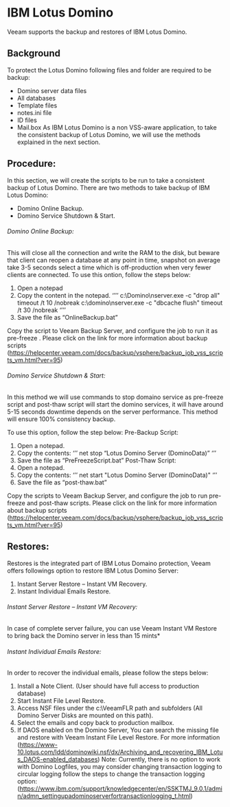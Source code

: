 # IBM Lotus Domino
Veeam supports the backup and restores of IBM Lotus Domino.
## Background
To protect the Lotus Domino following files and folder are required to be backup:
-	Domino server data files
-	All databases
-	Template files
-	notes.ini file
-	ID files
-	Mail.box
As IBM Lotus Domino is a non VSS-aware application, to take the consistent backup of Lotus Domino, we will use the methods explained in the next section.

## Procedure: 
In this section, we will create the scripts to be run to take a consistent backup of Lotus Domino.
There are two methods to take backup of IBM Lotus Domino:
-	Domino Online Backup.
-	Domino Service Shutdown & Start.
###### Domino Online Backup:
This will close all the connection and write the RAM to the disk, but beware that client can reopen a database at any point in time, snapshot on average take 3-5 seconds select a time which is off-production when very fewer clients are connected.
To use this ontion, follow the steps below:
1.	Open a notepad
2.	Copy the content in the notepad.
‘’’’
c:\Domino\nserver.exe -c "drop all"
timeout /t 10 /nobreak
c:\domino\nserver.exe -c "dbcache flush"
timeout /t 30 /nobreak
‘’’’
3.	Save the file as “OnlineBackup.bat”

Copy the script to Veeam Backup Server, and configure the job to run it as pre-freeze . Please click on the link for more information about backup scripts (https://helpcenter.veeam.com/docs/backup/vsphere/backup_job_vss_scripts_vm.html?ver=95) 


###### Domino Service Shutdown & Start:
In this method we will use commands to stop domaino service as pre-freeze script and post-thaw script will start the domino services, it will have around 5-15 seconds downtime depends on the server performance.
This method will ensure 100% consistency backup.

To use this option, follow the step below:
Pre-Backup Script:
1.	Open a notepad.
2.	Copy the contents:
     ‘’’
net stop “Lotus Domino Server (DominoData)”
‘’’
3.	Save the file as “PreFreezeScript.bat”
Post-Thaw Script:
1.	Open a notepad.
2.	Copy the contents:
‘’’
net start "Lotus Domino Server (DominoData)"
‘’’
3.	Save the file as “post-thaw.bat”

Copy the scripts to Veeam Backup Server, and configure the job to run pre-freeze and post-thaw scripts. Please click on the link for more information about backup scripts (https://helpcenter.veeam.com/docs/backup/vsphere/backup_job_vss_scripts_vm.html?ver=95) 

## Restores:
Restores is the integrated part of IBM Lotus Domaino protection, Veeam offers followings option to restore IBM Lotus Domino Server:
1.	Instant Server Restore – Instant VM Recovery.
2.	Instant Individual Emails Restore. 	

###### Instant Server Restore – Instant VM Recovery:
In case of complete server failure, you can use Veeam Instant VM Restore to bring back the Domino server in less than 15 mints*
###### Instant Individual Emails Restore:
In order to recover the individual emails, please follow the steps below:
1.	Install a Note Client. (User should have full access to production database)
2.	Start Instant File Level Restore.
3.	Access NSF files under the c:\VeeamFLR path and subfolders (All Domino Server Disks are mounted on this path).
4.	Select the emails and copy back to production mailbox.
5.	If DAOS enabled on the Domino Server, You can search the missing file and restore with Veeam Instant File Level Restore.  For more information (https://www-10.lotus.com/ldd/dominowiki.nsf/dx/Archiving_and_recovering_IBM_Lotus_DAOS-enabled_databases) 
Note:
Currently, there is no option to work with Domino Logfiles, you may consider changing transaction logging to circular logging follow the steps to change the transaction logging option: (https://www.ibm.com/support/knowledgecenter/en/SSKTMJ_9.0.1/admin/admn_settingupadominoserverfortransactionlogging_t.html) 
